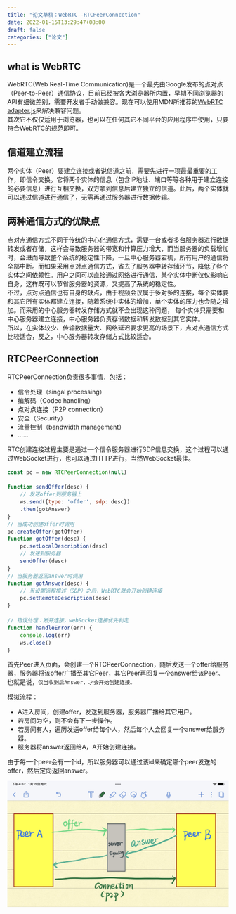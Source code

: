 ```yaml
---
title: "论文草稿：WebRTC--RTCPeerConncetion"
date: 2022-01-15T13:29:47+08:00
draft: false
categories: ["论文"]
---
```


## what is WebRTC

WebRTC(Web Real-Time Communication)是一个最先由Google发布的点对点（Peer-to-Peer）通信协议，目前已经被各大浏览器所内置，早期不同浏览器的API有细微差别，需要开发者手动做兼容。现在可以使用MDN所推荐的[WebRTC adapter.js](https://github.com/webrtc/adapter/)来解决兼容问题。\
其次它不仅仅适用于浏览器，也可以在任何其它不同平台的应用程序中使用，只要符合WebRTC的规范即可。


## 信道建立流程

两个实体（Peer）要建立连接或者说信道之前，需要先进行一项最最重要的工作，即信令交换。它将两个实体的信息（包含IP地址、端口等等各种用于建立连接的必要信息）进行互相交换，双方拿到信息后建立独立的信道。此后，两个实体就可以通过信道进行通信了，无需再通过服务器进行数据传输。

## 两种通信方式的优缺点

点对点通信方式不同于传统的中心化通信方式，需要一台或者多台服务器进行数据转发或者存储，这样会导致服务器的带宽和计算压力增大，而当服务器的负载增加时，会进而导致整个系统的稳定性下降，一旦中心服务器宕机，所有用户的通信将全部中断。而如果采用点对点通信方式，省去了服务器中转存储环节，降低了各个实体之间依赖性。用户之间可以直接通过网络进行通信，某个实体中断仅仅影响它自身，这样既可以节省服务器的资源，又提高了系统的稳定性。\
不过，点对点通信也有自身的缺点，由于视频会议属于多对多的连接，每个实体要和其它所有实体都建立连接，随着系统中实体的增加，单个实体的压力也会随之增加。而采用的中心服务器转发存储方式就不会出现这种问题， 每个实体只需要和中心服务器建立连接，中心服务器负责存储数据和转发数据到其它实体。\
所以，在实体较少、传输数据量大、网络延迟要求更高的场景下，点对点通信方式比较适合，反之，中心服务器转发存储方式比较适合。

## RTCPeerConnection

RTCPeerConnection负责很多事情，包括：

- 信令处理（singal processing）
- 编解码（Codec handling）
- 点对点连接（P2P connection）
- 安全（Security）
- 流量控制（bandwidth  management）
- ……

RTC创建连接过程主要是通过一个信令服务器进行SDP信息交换，这个过程可以通过WebSocket进行，也可以通过HTTP进行，当然WebSocket最佳。
```js
const pc = new RTCPeerConnection(null)

function sendOffer(desc) {
    // 发送offer到服务器上
    ws.send({type: 'offer', sdp: desc})
    .then(gotAnswer)
}
// 当成功创建offer时调用
pc.createOffer(gotOffer)
function gotOffer(desc) {
    pc.setLocalDescription(desc)
    // 发送到服务器
    sendOffer(desc)
}
// 当服务器返回answer时调用
function gotAnswer(desc) {
    // 当设置远程描述（SDP）之后，WebRTC就会开始创建连接
    pc.setRemoteDescription(desc)
}

// 错误处理：断开连接，webSocket连接优先判定
function handleError(err) {
    console.log(err)
    ws.close()
}
```
首先Peer进入页面，会创建一个RTCPeerConnection，随后发送一个offer给服务器，服务器将该offer广播至其它Peer，其它Peer再回复一个answer给该Peer。\
也就是说，`仅当收到后Answer，才会开始创建连接。`

模拟流程：
- A进入房间，创建offer，发送到服务器，服务器广播给其它用户。
- 若房间为空，则不会有下一步操作。
- 若房间有人，遍历发送offer给每个人，然后每个人会回复一个answer给服务器。
- 服务器将answer返回给A，A开始创建连接。

由于每一个peer会有一个id，所以服务器可以通过该id来确定哪个peer发送的offer，然后定向返回answer。


![](/images/webrtc1.png)
